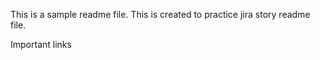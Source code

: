 This is a sample readme file. This is created to practice jira story readme file. 

Important links
[](https://copilot.microsoft.com/chats/3QDUbaj6XfPgb1BLe6nkV) 
[](https://www.youtube.com/watch?v=_qKDXUC3R8o&t=674s)

